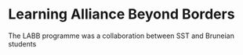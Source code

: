# Learning Alliance Beyond Borders

The LABB programme was a collaboration between SST and Bruneian students